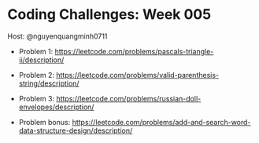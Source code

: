 # Coding Challenges: Week 005

Host: @nguyenquangminh0711

- Problem 1: https://leetcode.com/problems/pascals-triangle-ii/description/
- Problem 2: https://leetcode.com/problems/valid-parenthesis-string/description/
- Problem 3: https://leetcode.com/problems/russian-doll-envelopes/description/

- Problem bonus: https://leetcode.com/problems/add-and-search-word-data-structure-design/description/

